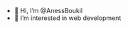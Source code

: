 - 👋 Hi, I’m @AnessBoukil
- 👀 I’m interested in web development


<!---
AnessBoukil/AnessBoukil is a ✨ special ✨ repository because its `README.md` (this file) appears on your GitHub profile.
You can click the Preview link to take a look at your changes.
--->
